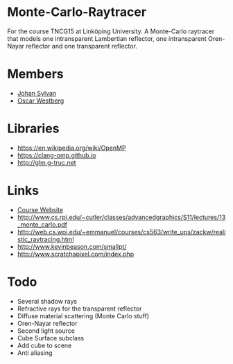 # Monte-Carlo-Raytracer
For the course TNCG15 at Linköping University. A Monte-Carlo raytracer that models one intransparent Lambertian reflector, one intransparent Oren-Nayar reflector and one transparent reflector.

# Members
* [Johan Sylvan](http://johansylvan.se)  
* [Oscar Westberg](http://oscarwestberg.github.io)

# Libraries
* https://en.wikipedia.org/wiki/OpenMP  
* https://clang-omp.github.io  
* http://glm.g-truc.net

# Links
* [Course Website](http://staffwww.itn.liu.se/~mardi/WebPages/Courses/TNCG15/courseTNCG15-2014)  
* http://www.cs.rpi.edu/~cutler/classes/advancedgraphics/S11/lectures/13_monte_carlo.pdf  
* http://web.cs.wpi.edu/~emmanuel/courses/cs563/write_ups/zackw/realistic_raytracing.html  
* http://www.kevinbeason.com/smallpt/  
* http://www.scratchapixel.com/index.php  

# Todo
* Several shadow rays  
* Refractive rays for the transparent reflector  
* Diffuse material scattering (Monte Carlo stuff)  
* Oren-Nayar reflector  
* Second light source  
* Cube Surface subclass  
* Add cube to scene  
* Anti aliasing  